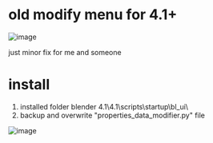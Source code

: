 
# old modify menu for 4.1+

![image](https://github.com/734653/4356262214/assets/43321355/bab73c35-d423-4927-8aae-3146c9006650)

just minor fix for me and someone


# install
1. installed folder
   blender 4.1\4.1\scripts\startup\bl_ui\
2. backup and overwrite "properties_data_modifier.py" file

![image](https://github.com/734653/4356262214/assets/43321355/66234565-c5d8-4e8f-a64a-1ab359e6d555)
